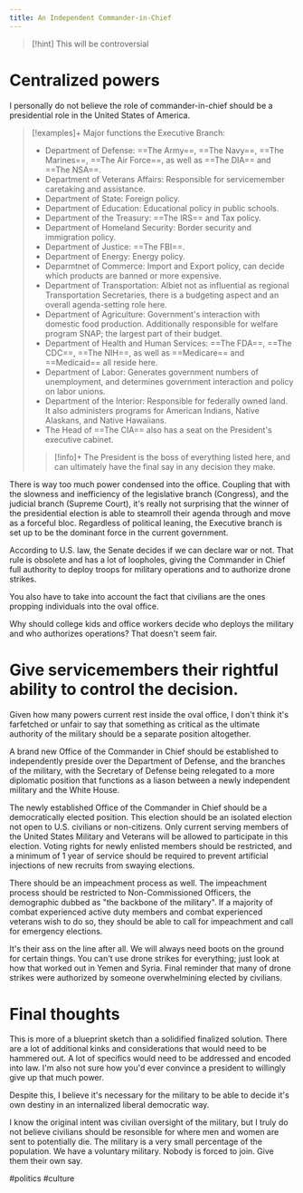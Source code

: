 ```yaml
---
title: An Independent Commander-in-Chief
---
```


> [!hint] This will be controversial

# Centralized powers

I personally do not believe the role of commander-in-chief should be a presidential role in the United States of America.

> [!examples]+ Major functions the Executive Branch:
> - Department of Defense: ==The Army==, ==The Navy==, ==The Marines==, ==The Air Force==, as well as ==The DIA== and ==The NSA==.
> - Department of Veterans Affairs: Responsible for servicemember caretaking and assistance.
> - Department of State: Foreign policy.
> - Department of Education: Educational policy in public schools.
> - Department of the Treasury: ==The IRS== and Tax policy.
> - Department of Homeland Security: Border security and immigration policy.
> - Department of Justice: ==The FBI==.
> - Department of Energy: Energy policy.
> - Deparmtnet of Commerce: Import and Export policy, can decide which products are banned or more expensive.
> - Department of Transportation: Albiet not as influential as regional Transportation Secretaries, there is a budgeting aspect and an overall agenda-setting role here.
> - Department of Agriculture: Government's interaction with domestic food production. Additionally responsible for welfare program SNAP; the largest part of their budget.
> - Department of Health and Human Services: ==The FDA==, ==The CDC==, ==The NIH==, as well as ==Medicare== and ==Medicaid== all reside here.
> - Department of Labor: Generates government numbers of unemployment, and determines government interaction and policy on labor unions.
> - Department of the Interior: Responsible for federally owned land. It also administers programs for American Indians, Native Alaskans, and Native Hawaiians.
> - The Head of ==The CIA== also has a seat on the President's executive cabinet.
> > [!info]+  The President is the boss of everything listed here, and can ultimately have the final say in any decision they make.

There is way too much power condensed into the office. Coupling that with the slowness and inefficiency of the legislative branch (Congress), and the judicial branch (Supreme Court), it's really not surprising that the winner of the presidential election is able to steamroll their agenda through and move as a forceful bloc. Regardless of political leaning, the Executive branch is set up to be the dominant force in the current government.

According to U.S. law, the Senate decides if we can declare war or not. That rule is obsolete and has a lot of loopholes, giving the Commander in Chief full authority to deploy troops for military operations and to authorize drone strikes.

You also have to take into account the fact that civilians are the ones propping individuals into the oval office. 

Why should college kids and office workers decide who deploys the military and who authorizes operations? That doesn't seem fair.

# Give servicemembers their rightful ability to control the decision.

Given how many powers current rest inside the oval office, I don't think it's farfetched or unfair to say that something as critical as the ultimate authority of the military should be a separate position altogether. 

A brand new Office of the Commander in Chief should be established to independently preside over the Department of Defense, and the branches of the military, with the Secretary of Defense being relegated to a more diplomatic position that functions as a liason between a newly independent military and the White House.

The newly established Office of the Commander in Chief should be a democratically elected position. This election should be an isolated election not open to U.S. civilians or non-citizens. Only current serving members of the United States Military and Veterans will be allowed to participate in this election. Voting rights for newly enlisted members should be restricted, and a minimum of 1 year of service should be required to prevent artificial injections of new recruits from swaying elections.

There should be an impeachment process as well. The impeachment process should be restricted to Non-Commissioned Officers, the demographic dubbed as "the backbone of the military". If a majority of combat experienced active duty members and combat experienced veterans wish to do so, they should be able to call for impeachment and call for emergency elections. 

It's their ass on the line after all. We will always need boots on the ground for certain things. You can't use drone strikes for everything; just look at how that worked out in Yemen and Syria. Final reminder that many of drone strikes were authorized by someone overwhelmining elected by civilians. 

# Final thoughts

This is more of a blueprint sketch than a solidified finalized solution. There are a lot of additional kinks and considerations that would need to be hammered out. A lot of specifics would need to be addressed and encoded into law. I'm also not sure how you'd ever convince a president to willingly give up that much power.

Despite this, I believe it's necessary for the military to be able to decide it's own destiny in an internalized liberal democratic way.

I know the original intent was civilian oversight of the military, but I truly do not believe civilians should be resonsible for where men and women are sent to potentially die. The military is a very small percentage of the population. We have a voluntary military. Nobody is forced to join. Give them their own say.

#politics #culture

